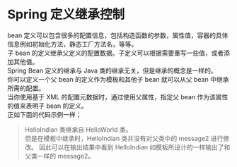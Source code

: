 # Spring 定义继承控制

bean 定义可以包含很多的配置信息，包括构造函数的参数，属性值，容器的具体信息例如初始化方法，静态工厂方法名，等等。  
子 bean 的定义继承父定义的配置数据。子定义可以根据需要重写一些值，或者添加其他值。  
Spring Bean 定义的继承与 Java 类的继承无关，但是继承的概念是一样的。  
你可以定义一个父 bean 的定义作为模板和其他子 bean 就可以从父 bean 中继承所需的配置。  
当你使用基于 XML 的配置元数据时，通过使用父属性，指定父 bean 作为该属性的值来表明子 bean 的定义。  
正如下面的代码示例一样；  
> HelloIndian 类继承自 HelloWorld 类。  
> 但是在模板中继承时，HelloIndian 类并没有对父类中的 message2 进行修改。
> 因此可以在输出结果中看到 HelloIndian 如模板所设计的一样输出了和父类一样的 message2。
